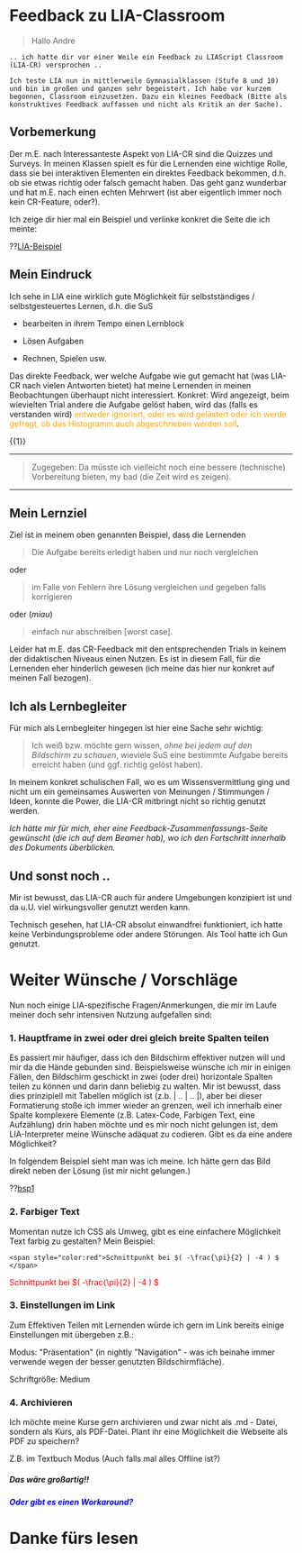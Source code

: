 <!--
author: Christian Golnik

language: de

link: https://gist.githubusercontent.com/andre-dietrich/3c69f68b2c4d80c8c6eb177229ae1ae8/raw/31cde15c4a7f3c2eda7d5ebdea440205f366acad/hideCircle.css

-->

# Feedback zu LIA-Classroom


> Hallo Andre

    .. ich hatte dir vor einer Weile ein Feedback zu LIAScript Classroom (LIA-CR) versprochen .. 

    Ich teste LIA nun in mittlerweile Gymnasialklassen (Stufe 8 und 10) und bin im großen und ganzen sehr begeistert. Ich habe vor kurzem begonnen, Classroom einzusetzen. Dazu ein kleines Feedback (Bitte als konstruktives Feedback auffassen und nicht als Kritik an der Sache).

## Vorbemerkung

Der m.E. nach Interessanteste Aspekt von LIA-CR sind die Quizzes und Surveys. In meinen Klassen spielt es für die Lernenden eine wichtige Rolle, dass sie bei interaktiven Elementen ein direktes Feedback bekommen, d.h. ob sie etwas richtig oder falsch gemacht haben. Das geht ganz wunderbar und hat m.E. nach einen echten Mehrwert (ist aber eigentlich immer noch kein CR-Feature, oder?). 

Ich zeige dir hier mal ein Beispiel und verlinke konkret die Seite die ich meinte:

??[LIA-Beispiel](https://liascript.github.io/nightly/?https://raw.githubusercontent.com/wulstbug/Klotzsche/master/01_Physik/Kl.8_2023_2024/P_11_12_Auftrieb/P_11_12_Auftrieb.md#6)

## Mein Eindruck

Ich sehe in LIA eine wirklich gute Möglichkeit für selbstständiges / selbstgesteuertes Lernen, d.h. die SuS     

 - bearbeiten in ihrem Tempo einen Lernblock

 - Lösen Aufgaben

 - Rechnen, Spielen usw. 
    
Das direkte Feedback, wer welche Aufgabe wie gut gemacht hat (was LIA-CR nach vielen Antworten bietet) hat meine Lernenden in meinen Beobachtungen überhaupt nicht interessiert. Konkret: Wird angezeigt, beim wievielten Trial andere die Aufgabe gelöst haben, wird das (falls es verstanden wird) <span style="color:orange">entweder ignoriert, oder es wird gelästert oder ich werde gefragt, ob das Histogramm auch abgeschrieben werden soll</span>. 

{{1}}
***************
> Zugegeben: Da müsste ich vielleicht noch eine bessere (technische) Vorbereitung bieten, my bad (die Zeit wird es zeigen).
***************

## Mein Lernziel

Ziel ist in meinem oben genannten Beispiel, dass die Lernenden 

> Die Aufgabe bereits erledigt haben und nur noch vergleichen 

oder 

> im Falle von Fehlern ihre Lösung vergleichen und gegeben falls korrigieren 

oder (_miau_)

> einfach nur abschreiben [worst case]. 

Leider hat m.E. das CR-Feedback mit den entsprechenden Trials in keinem der didaktischen Niveaus einen Nutzen. Es ist in diesem Fall, für die Lernenden eher hinderlich gewesen (ich meine das hier nur konkret auf meinen Fall bezogen).

## Ich als Lernbegleiter

Für mich als Lernbegleiter hingegen ist hier eine Sache sehr wichtig: 

> Ich weiß bzw. möchte gern wissen, _ohne bei jedem auf den Bildschirm zu schauen_, wieviele SuS eine bestimmte Aufgabe bereits erreicht haben (und ggf. richtig gelöst haben). 

In meinem konkret schulischen Fall, wo es um Wissensvermittlung ging und nicht um ein gemeinsames Auswerten von Meinungen / Stimmungen / Ideen, konnte die Power, die LIA-CR mitbringt nicht so richtig genutzt werden. 

_Ich hätte mir für mich, eher eine Feedback-Zusammenfassungs-Seite gewünscht (die ich auf dem Beamer hab), wo ich den Fortschritt innerhalb des Dokuments überblicken._

## Und sonst noch ..

Mir ist bewusst, das LIA-CR auch für andere Umgebungen konzipiert ist und da u.U. viel wirkungsvoller genutzt werden kann.

Technisch gesehen, hat LIA-CR absolut einwandfrei funktioniert, ich hatte keine Verbindungsprobleme oder andere Störungen. Als Tool hatte ich Gun genutzt.

# Weiter Wünsche / Vorschläge

Nun noch einige LIA-spezifische Fragen/Anmerkungen, die mir im Laufe meiner doch sehr intensiven Nutzung aufgefallen sind:

### 1. Hauptframe in zwei oder drei gleich breite Spalten teilen

Es passiert mir häufiger, dass ich den Bildschirm effektiver nutzen will und mir da die Hände gebunden sind. Beispielsweise wünsche ich mir in einigen Fällen, den Bildschirm geschickt in zwei (oder drei) horizontale Spalten teilen zu können und darin dann beliebig zu walten. Mir ist bewusst, dass dies prinzipiell mit Tabellen möglich ist (z.b. | .. | .. |), aber bei dieser Formatierung stoße ich immer wieder an grenzen, weil ich innerhalb einer Spalte komplexere Elemente (z.B. Latex-Code, Farbigen Text, eine Aufzählung) drin haben möchte und es mir noch nicht gelungen ist, dem LIA-Interpreter meine Wünsche adäquat zu codieren. Gibt es da eine andere Möglichkeit?

In folgendem Beispiel sieht man was ich meine. Ich hätte gern das Bild direkt neben der Lösung (ist mir nicht gelungen.)

??[bsp1](https://liascript.github.io/nightly/?https://raw.githubusercontent.com/wulstbug/Klotzsche/master/Skripte/LIA/bsp1.md)

### 2. Farbiger Text 

Momentan nutze ich CSS als Umweg, gibt es eine einfachere Möglichkeit Text farbig zu gestalten? Mein Beispiel:

`<span style="color:red">Schnittpunkt bei $( -\frac{\pi}{2} | -4 ) $ </span>`

<span style="color:red">Schnittpunkt bei $( -\frac{\pi}{2} | -4 ) $ </span>



### 3. Einstellungen im Link

Zum Effektiven Teilen mit Lernenden würde ich gern im Link bereits einige Einstellungen mit übergeben z.B.:

Modus: "Präsentation" (in nightly "Navigation" - was ich beinahe immer verwende wegen der besser genutzten Bildschirmfläche).

Schriftgröße: Medium

### 4. Archivieren

Ich möchte meine Kurse gern archivieren und zwar nicht als .md - Datei, sondern als Kurs, als PDF-Datei. Plant ihr eine Möglichkeit die Webseite als PDF zu speichern? 

Z.B. im Textbuch Modus (Auch falls mal alles Offline ist?) 

<span style="color:orange">***<H5>Das wäre großartig!!</H5>***</span>

<span style="color:blue">***Oder gibt es einen Workaround?***</span>

# Danke fürs lesen

